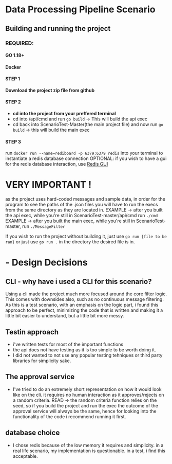 
# Data Processing Pipeline Scenario
## Building and running the project
### REQUIRED:
#### GO 1.18+
#### Docker 


#### STEP 1 
**Download the project zip file from github**

#### STEP 2
- **cd into the project from your preffered terminal**
- cd into /api/cmd and run ```go build``` -> This will build the api exec
- cd back into ScenarioTest-Master(the main project file) and now run ```go build``` -> this will build the main exec

#### STEP 3
run ```docker run --name=rediboard -p 6379:6379 redis``` into your terminal to instantiate a redis database connection
OPTIONAL: if you wish to have a gui for the redis database interaction, use [Redis GUI](https://redis.com/redis-enterprise/redis-insight/#insight-form)

# VERY IMPORTANT !
as the project uses hard-coded messages and sample data, in order for the program to see the paths of the .json files you will have to run the execs from the same directory as they are located in.
EXAMPLE -> after you built the api exec, while you're still in ScenarioTest-master/api/cmd
run ```./cmd```
EXAMPLE -> after you built the main exec, while you're still in ScenarioTest-master, run ```./MessageFilter```

If you wish to run the project without building it, just use ```go run {file to be ran}``` or just use ```go run .``` in the directory the desired file is in.



# - Design Decisions
 ## **CLI** - why have i used a CLI for this scenario?
Using a cli made the project much more focused around the core filter logic. This comes with downsides also, such as no continuous message filtering. As this is a test scenario, with an emphasis on the logic part, i found this approach to be perfect, minimizing the code that is written and making it a little bit easier to understand, but a little bit more messy.
## **Testin approach** 
- i've written tests for most of the important functions
- the api does not have testing as it is too simple to be worth doing it.
- I did not wanted to not use any popular testing tehniques or third party libraries for simplicity sake.
## **The approval service**
- I've tried to do an extremely short representation on how it would look like on the cli. it requires no human interaction as it approves/rejects on a random criteria. READ -> the random criteria function relies on the seed, so if you build the project and run the exec the outcome of the approval service will always be the same, hence for looking into the functionality of the code i recommend running it first.
## **database choice**
- I chose redis because of the low memory it requires and simplicity. in a real life scenario, my implementation is questionable. in a test, i find this acceptable.
 
